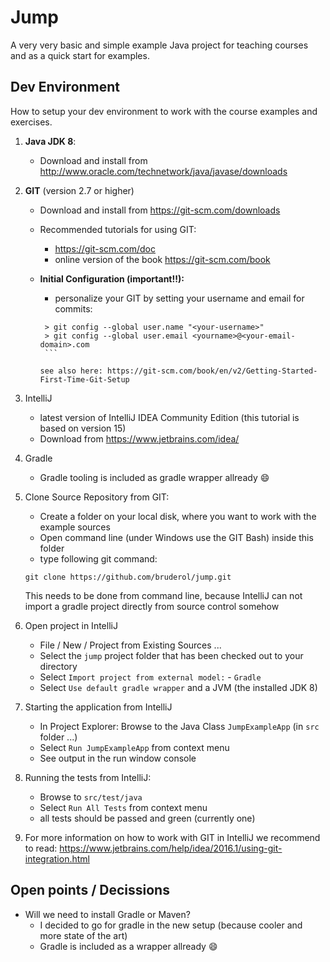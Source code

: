 # Jump

A very very basic and simple example Java project for teaching courses and as a quick start for examples.

## Dev Environment

How to setup your dev environment to work with the course examples and exercises.

1. **Java JDK 8**:
    * Download and install from http://www.oracle.com/technetwork/java/javase/downloads
   
2. **GIT** (version 2.7 or higher)
    * Download and install from https://git-scm.com/downloads
    * Recommended tutorials for using GIT:
        * https://git-scm.com/doc
        * online version of the book https://git-scm.com/book
    * **Initial Configuration (important!!):**
         * personalize your GIT by setting your username and email for commits:
          
         ```
          > git config --global user.name "<your-username>"             
          > git config --global user.email <yourname>@<your-email-domain>.com
          ```
         
         see also here: https://git-scm.com/book/en/v2/Getting-Started-First-Time-Git-Setup
       
3. IntelliJ
    * latest version of IntelliJ IDEA Community Edition 
       (this tutorial is based on version 15)    
    * Download from https://www.jetbrains.com/idea/
    
4. Gradle
    * Gradle tooling is included as gradle wrapper allready :smile: 

5. Clone Source Repository from GIT:
   * Create a folder on your local disk, where you want to work with the example sources
   * Open command line (under Windows use the GIT Bash) inside this folder
   * type following git command:
   ```
   git clone https://github.com/bruderol/jump.git
   ```
   This needs to be done from command line, 
   because IntelliJ can not import a gradle project directly from source control somehow
      
6. Open project in IntelliJ
    * File / New / Project from Existing Sources ...
    * Select the `jump` project folder that has been checked out to your directory
    * Select `Import project from external model:` - `Gradle`
    * Select `Use default gradle wrapper` and a JVM (the installed JDK 8) 

7. Starting the application from IntelliJ
    * In Project Explorer: Browse to the Java Class `JumpExampleApp` (in `src` folder ...)
    * Select `Run JumpExampleApp` from context menu
    * See output in the run window console    

8. Running the tests from IntelliJ:
    * Browse to `src/test/java`
    * Select `Run All Tests` from context menu
    * all tests should be passed and green (currently one)
  
9. For more information on how to work with GIT in IntelliJ we recommend to read:
   https://www.jetbrains.com/help/idea/2016.1/using-git-integration.html

   
## Open points / Decissions

* Will we need to install Gradle or Maven?
   * I decided to go for gradle in the new setup (because cooler and more state of the art)
   * Gradle is included as a wrapper allready :smile:
 
